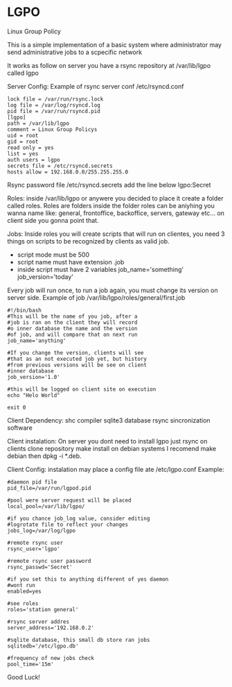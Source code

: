 # LGPO
Linux Group Policy

This is a simple implementation of a basic system
where administrator may send administrative jobs to
a scpecific network


It works as follow on server you have a rsync
repository at /var/lib/lgpo called lgpo


Server Config:
Example of rsync server conf /etc/rsyncd.conf
```
lock file = /var/run/rsync.lock
log file = /var/log/rsyncd.log
pid file = /var/run/rsyncd.pid
[lgpo]
path = /var/lib/lgpo
comment = Linux Group Policys
uid = root
gid = root
read only = yes
list = yes
auth users = lgpo
secrets file = /etc/rsyncd.secrets
hosts allow = 192.168.0.0/255.255.255.0
```

Rsync password file /etc/rsyncd.secrets add
the line below
lgpo:Secret


Roles:
inside /var/lib/lgpo or anywere you decided to place it
create a folder called roles.
Roles are folders inside the folder roles can be aniyhing
you wanna name like: general, frontoffice, backoffice,
servers, gateway etc... on client side you gonna point that.

Jobs:
Inside roles you will create scripts that will run on
clientes, you need 3 things on scripts to be recognized
by clients as valid job.

- script mode must be 500
- script name must have extension .job
- inside script must have 2 variables
job_name='something'
job_version='today'

Every job will run once, to run a job again, you must change
its version on server side.
Example of job /var/lib/lgpo/roles/general/first.job 
```
#!/bin/bash
#This will be the name of you job, after a
#job is ran on the client they will record
#o inner database the name and the version
#of job, and will compare that on next run
job_name='anything'

#If you change the version, clients will see
#that as an not executed job yet, but history
#from previous versions will be see on client
#inner database
job_version='1.0'

#this will be logged on client site on execution
echo "Helo World"

exit 0
```


Client Dependency:
shc compiler
sqlite3 database
rsync sincronization software


Client instalation:
On server you dont need to install lgpo just rsync
on clients clone repository make install on debian
systems I recomend make debian then dpkg -i *.deb.


Client Config:
instalation may place a config file ate /etc/lgpo.conf
Example:
```
#daemon pid file
pid_file=/var/run/lgpod.pid

#pool were server request will be placed
local_pool=/var/lib/lgpo/

#if you chance job_log value, consider editing
#logrotate file to reflect your changes
jobs_log=/var/log/lgpo

#remote rsync user
rsync_user='lgpo'

#remote rsync user password
rsync_passwd='Secret'

#if you set this to anything different of yes daemon
#wont run
enabled=yes

#see roles
roles='station general'

#rsync server addres
server_address='192.168.0.2'

#sqlite database, this small db store ran jobs
sqlitedb='/etc/lgpo.db'

#frequency of new jobs check
pool_time='15m'
```


Good Luck!
